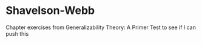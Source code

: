 # Shavelson-Webb
Chapter exercises from Generalizability Theory: A Primer
Test to see if I can push this